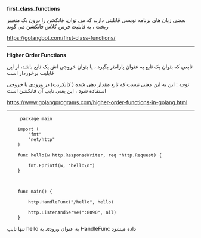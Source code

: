 <b> first_class_functions</b>

بعضی زبان های برنامه نویسی قابلیتی دارند که می توان، فانکشن را درون یک متغییر ریخت ، به قابلیت فرس کلاس فانکشن می گوند


https://golangbot.com/first-class-functions/


 <hr>

<b> Higher Order Functions</b>



 تابعی که بتوان  یک تابع به عنوان پارامتر بگیرد ، یا بتوان خروجی اش یک تابع باشد، از این قابلیت برخوردار است
 
 توجه : این به این معنی نیست که تابع مقدار دهی شده ( کانکریت) در ورودی یا خروجی استفاده شود ، این یعنی تایپ آن فانکشن است
 
 https://www.golangprograms.com/higher-order-functions-in-golang.html
 
 <hr>
 
         package main

        import (
            "fmt"
            "net/http"
        )

        func hello(w http.ResponseWriter, req *http.Request) {

            fmt.Fprintf(w, "hello\n")
        }



        func main() {

            http.HandleFunc("/hello", hello)

            http.ListenAndServe(":8090", nil)
        }
 
تنها تایپ hello به عنوان ورودی به HandleFunc داده میشود   
